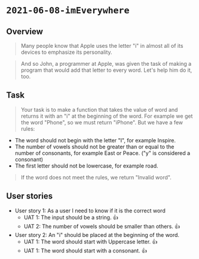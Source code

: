 # `2021-06-08-imEverywhere`

## Overview

> Many people know that Apple uses the letter "i" in almost all of its devices to emphasize its personality.

> And so John, a programmer at Apple, was given the task of making a program that would add that letter to every word. Let's help him do it, too.

## Task

> Your task is to make a function that takes the value of word and returns it with an "i" at the beginning of the word. For example we get the word "Phone", so we must return "iPhone". But we have a few rules:

- The word should not begin with the letter "I", for example Inspire.
- The number of vowels should not be greater than or equal to the number of consonants, for example East or Peace. ("y" is considered a consonant)
- The first letter should not be lowercase, for example road.

> If the word does not meet the rules, we return "Invalid word".

## User stories

- User story 1: As a user I need to know if it is the correct word
  - UAT 1: The input should be a string. 👍
  - UAT 2: The number of vowels should be smaller than others. 👍
- User story 2: An "i" should be placed at the beginning of the word.
  - UAT 1: The word should start with Uppercase letter. 👍
  - UAT 1: The word should start with a consonant. 👍

